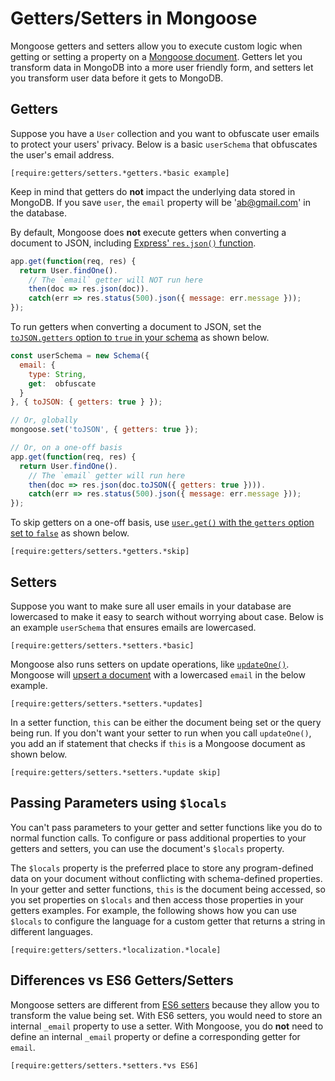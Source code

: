 # Getters/Setters in Mongoose

Mongoose getters and setters allow you to execute custom logic when getting or setting a property on a [Mongoose document](../documents.html). Getters let you transform data in MongoDB into a more user friendly form, and setters let you transform user data before it gets to MongoDB.

## Getters

Suppose you have a `User` collection and you want to obfuscate user emails to protect your users' privacy. Below is a basic `userSchema` that obfuscates the user's email address.

```acquit
[require:getters/setters.*getters.*basic example]
```

Keep in mind that getters do **not** impact the underlying data stored in
MongoDB. If you save `user`, the `email` property will be 'ab@gmail.com' in
the database.

By default, Mongoose does **not** execute getters when converting a document to JSON, including [Express' `res.json()` function](http://expressjs.com/en/4x/api.html#res.json).

```javascript
app.get(function(req, res) {
  return User.findOne().
    // The `email` getter will NOT run here
    then(doc => res.json(doc)).
    catch(err => res.status(500).json({ message: err.message }));
});
```

To run getters when converting a document to JSON, set the [`toJSON.getters` option to `true` in your schema](../guide.html#toJSON) as shown below.

```javascript
const userSchema = new Schema({
  email: {
    type: String,
    get:  obfuscate
  }
}, { toJSON: { getters: true } });

// Or, globally
mongoose.set('toJSON', { getters: true });

// Or, on a one-off basis
app.get(function(req, res) {
  return User.findOne().
    // The `email` getter will run here
    then(doc => res.json(doc.toJSON({ getters: true }))).
    catch(err => res.status(500).json({ message: err.message }));
});
```

To skip getters on a one-off basis, use [`user.get()` with the `getters` option set to `false`](../api/document.html#document_Document-get) as shown below.

```acquit
[require:getters/setters.*getters.*skip]
```

## Setters

Suppose you want to make sure all user emails in your database are lowercased to 
make it easy to search without worrying about case. Below is an example
`userSchema` that ensures emails are lowercased.

```acquit
[require:getters/setters.*setters.*basic]
```

Mongoose also runs setters on update operations, like [`updateOne()`](../api/query.html#query_Query-updateOne). Mongoose will
[upsert a document](https://masteringjs.io/tutorials/mongoose/upsert) with a
lowercased `email` in the below example.

```acquit
[require:getters/setters.*setters.*updates]
```

In a setter function, `this` can be either the document being set or the query
being run. If you don't want your setter to run when you call `updateOne()`,
you add an if statement that checks if `this` is a Mongoose document as shown
below.

```acquit
[require:getters/setters.*setters.*update skip]
```

## Passing Parameters using `$locals`

You can't pass parameters to your getter and setter functions like you do to normal function calls.
To configure or pass additional properties to your getters and setters, you can use the document's `$locals` property.

The `$locals` property is the preferred place to store any program-defined data on your document without conflicting with schema-defined properties.
In your getter and setter functions, `this` is the document being accessed, so you set properties on `$locals` and then access those properties in your getters examples.
For example, the following shows how you can use `$locals` to configure the language for a custom getter that returns a string in different languages.

```acquit
[require:getters/setters.*localization.*locale]
```

## Differences vs ES6 Getters/Setters

Mongoose setters are different from [ES6 setters](https://developer.mozilla.org/en-US/docs/Web/JavaScript/Reference/Functions/set) because they allow you to transform the value being set. With ES6 setters, you
would need to store an internal `_email` property to use a setter. With Mongoose,
you do **not** need to define an internal `_email` property or define a 
corresponding getter for `email`.

```acquit
[require:getters/setters.*setters.*vs ES6]
```

